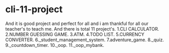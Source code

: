 # cli-11-project
And it is good project and perfect for all and i am thankful for all our teacher's to teach me.
And there is total 11 project's.
1.CLI CALCULATOR.
2.NUMBER GUESSING GAME.
3.ATM.
4.TODO LIST.
5.CURRENCY CONVERTER.
6._student_management_system.
7.adventure_game.
8._quiz.
9._countdown_timer.
10._oop.
11._oop_mybank.
